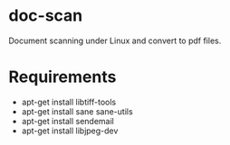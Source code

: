 # doc-scan
Document scanning under Linux and convert to pdf files.


# Requirements

* apt-get install libtiff-tools
* apt-get install sane sane-utils
* apt-get install sendemail
* apt-get install libjpeg-dev


